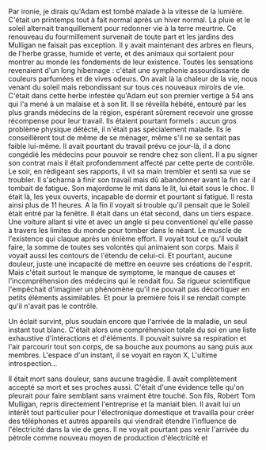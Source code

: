 Par ironie, je dirais qu'Adam est tombé malade à la vitesse de la lumière. C'était un printemps tout à fait normal après un hiver normal. La pluie et le soleil alternait tranquillement pour redonner vie à la terre meurtrie. Ce renouveau du fourmillement survenait de toute part et les jardins des Mulligan ne faisait pas exception. Il y avait maintenant des arbres en fleurs, de l'herbe grasse, humide et verte, et des animaux qui sortaient pour montrer au monde les fondements de leur existence. Toutes les sensations revenaient d'un long hibernage : c'était une symphonie assourdissante de couleurs parfumées et de vives odeurs. On avait là la chaleur de la vie, nous venant du soleil mais rebondissant sur tous ces nouveaux miroirs de vie. C'était dans cette herbe infestée qu'Adam eut son premier vertige à 54 ans qui l'a mené à un malaise et à son lit. Il se réveilla hébété, entouré par les plus grands médecins de la région, espérant sûrement recevoir une grosse récompense pour leur travail. Ils étaient pourtant formels : aucun gros problème physique détécté, il n'était pas spécialement malade. Ils le conseillèrent tout de même de se ménager, même s'il ne se sentait pas faible lui-même. Il avait pourtant du travail prévu ce jour-là, il a donc congédié les médecins pour pouvoir se rendre chez son client. Il a pu signer son contrat mais il était profondemment affecté par cette perte de contrôle. Le soir, en rédigeant ses rapports, il vit sa main trembler et senti sa vue se troubler. Il s'acharna à finir son travail mais dû abandonner avant la fin car il tombait de fatigue. Son majordome le mit dans le lit, lui était sous le choc. Il était là, les yeux ouverts, incapable de dormir et pourtant si fatigué. Il resta ainsi plus de 11 heures. A la fin il voyait si trouble qu'il pensait que le Soleil était entré par la fenêtre. Il était dans un état second, dans un tiers espace. Une voiture allant si vite et avec un angle si peu conventionel qu'elle passe à travers les limites du monde pour tomber dans le néant. Le muscle de l'existence qui claque après un énième effort. Il voyait tout ce qu'il voulait faire, la somme de toutes ses volontés qui animaient son corps. Mais il voyait aussi les contours de l'étendu de celui-ci. Et pourtant, aucune douleur, juste une incapacité de mettre en oeuvre ses créations de l'esprit. Mais c'était surtout le manque de symptome, le manque de causes et l'incompréhension des médecins qui le rendait fou. Sa rigueur scientifique l'empêchait d'imaginer un phénomène qu'il ne pouvait pas décortiquer en petits éléments assimilables. Et pour la première fois il se rendait compte qu'il n'avait pas le contrôle. 

Un éclait survint, plus soudain encore que l'arrivée de la maladie, un seul instant tout blanc. C'était alors une compréhension totale du soi en une liste exhaustive d'intéractions et d'éléments. Il pouvait suivre sa respiration et l'air parcourir tout son corps, de sa bouche aux poumons au sang puis aux membres. L'espace d'un instant, il se voyait en rayon X, 
L'ultime introspection...

Il était mort sans douleur, sans aucune tragédie. Il avait complètement accepté sa mort et ses proches aussi. C'était d'une évidence telle qu'on pleurait pour faire semblant sans vraiment être touché. Son fils, Robert Tom Mulligan, repris directement l'entreprise et la maniait bien. Il avait lui un intérêt tout particulier pour l'électronique domestique et travailla pour créer des téléphones et autres appareils qui viendrait étendre l'influence de l'électricité dans la vie de gens. Il ne voyait pourtant pas venir l'arrivée du pétrole comme nouveau moyen de production d'électricité et 